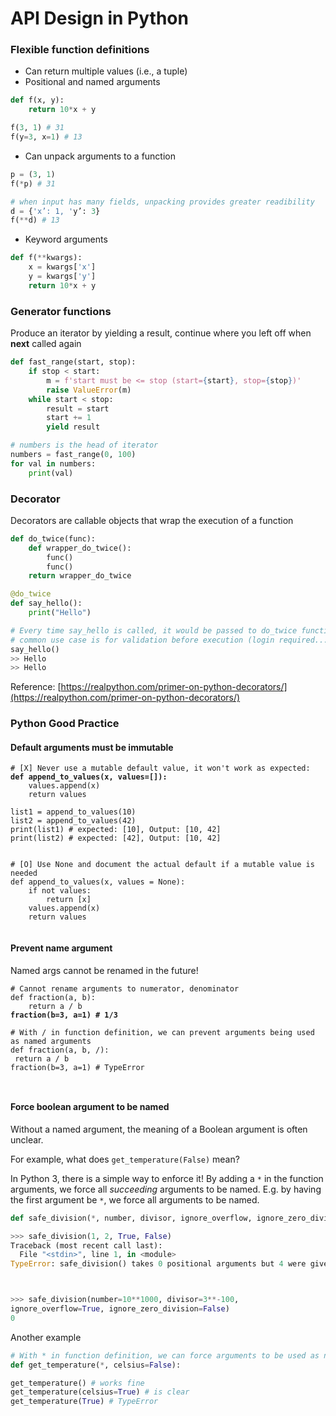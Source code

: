 # API Design in Python

### Flexible function definitions

* Can return multiple values (i.e., a tuple)&#x20;
* Positional and named arguments

```python
def f(x, y): 
    return 10*x + y 

f(3, 1) # 31 
f(y=3, x=1) # 13
```

* Can unpack arguments to a function&#x20;

```python
p = (3, 1) 
f(*p) # 31 

# when input has many fields, unpacking provides greater readibility
d = {'x’: 1, 'y’: 3} 
f(**d) # 13
```

* Keyword arguments

```python
def f(**kwargs):
    x = kwargs['x']
    y = kwargs['y']
    return 10*x + y
```

### Generator functions

Produce an iterator by yielding a result, continue where you left off when **next** called again

```python
def fast_range(start, stop):
    if stop < start:
        m = f'start must be <= stop (start={start}, stop={stop})'
        raise ValueError(m)
    while start < stop:
        result = start
        start += 1
        yield result

# numbers is the head of iterator
numbers = fast_range(0, 100)
for val in numbers:
    print(val)
```

### Decorator

Decorators are callable objects that wrap the execution of a function

```python
def do_twice(func):
    def wrapper_do_twice():
        func()
        func()
    return wrapper_do_twice

@do_twice
def say_hello():
    print("Hello")

# Every time say_hello is called, it would be passed to do_twice function
# common use case is for validation before execution (login required...)
say_hello()
>> Hello
>> Hello

```

Reference: [https://realpython.com/primer-on-python-decorators/](https://realpython.com/primer-on-python-decorators/)

### Python Good Practice&#x20;

#### Default arguments must be immutable&#x20;

<pre class="language-python"><code class="lang-python"># [X] Never use a mutable default value, it won't work as expected:
<strong>def append_to_values(x, values=[]): 
</strong>    values.append(x) 
    return values 
        
list1 = append_to_values(10) 
list2 = append_to_values(42) 
print(list1) # expected: [10], Output: [10, 42] 
print(list2) # expected: [42], Output: [10, 42]


# [O] Use None and document the actual default if a mutable value is needed
def append_to_values(x, values = None):
    if not values:
        return [x]
    values.append(x)
    return values

</code></pre>

#### Prevent name argument

Named args cannot be renamed in the future!

<pre class="language-python"><code class="lang-python"># Cannot rename arguments to numerator, denominator 
def fraction(a, b): 
    return a / b 
<strong>fraction(b=3, a=1) # 1/3
</strong>
# With / in function definition, we can prevent arguments being used as named arguments 
def fraction(a, b, /): 
 return a / b 
fraction(b=3, a=1) # TypeError 


</code></pre>

#### Force boolean argument to be named

Without a named argument, the meaning of a Boolean argument is often unclear.

For example, what does `get_temperature(False)` mean?

In Python 3, there is a simple way to enforce it! By adding a `*` in the function arguments, we force all _succeeding_ arguments to be named. E.g. by having the first argument be `*`, we force all arguments to be named.

```python
def safe_division(*, number, divisor, ignore_overflow, ignore_zero_division):

>>> safe_division(1, 2, True, False)
Traceback (most recent call last):
  File "<stdin>", line 1, in <module>
TypeError: safe_division() takes 0 positional arguments but 4 were given



>>> safe_division(number=10**1000, divisor=3**-100,
ignore_overflow=True, ignore_zero_division=False)
0
```

Another example

```python
# With * in function definition, we can force arguments to be used as named arguments 
def get_temperature(*, celsius=False):

get_temperature() # works fine
get_temperature(celsius=True) # is clear
get_temperature(True) # TypeError

```

